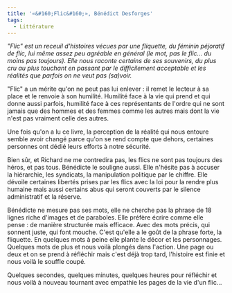```yaml
---
title: '«&#160;Flic&#160;», Bénédict Desforges'
tags:
  - Littérature
---
```


_"Flic" est un receuil d'histoires vécues par une fliquette, du féminin
péjoratif de flic, lui même assez peu agréable en général (le mot, pas le flic…
du moins pas toujours). Elle nous raconte certains de ses souvenirs, du plus cru
au plus touchant en passant par le difficilement acceptable et les réalités que
parfois on ne veut pas (sa)voir._

<!-- more -->"Flic" a un mérite qu'on ne peut pas lui enlever&nbsp;: il remet le lecteur à sa place et le renvoie à son humilité. Humilité face à la vie qui prend et qui donne aussi parfois, humilité face à ces représentants de l'ordre qui ne sont jamais que des hommes et des femmes comme les autres mais dont la vie n'est pas vraiment celle des autres.

Une fois qu'on a lu ce livre, la perception de la réalité qui nous entoure
semble avoir changé parce qu'on se rend compte que dehors, certaines personnes
ont dédié leurs efforts à notre sécurité.

Bien sûr, et Richard ne me contredira pas, les flics ne sont pas toujours des
héros, et pas tous. Bénédicte le souligne aussi. Elle n'hésite pas à accuser la
hiérarchie, les syndicats, la manipulation politique par le chiffre. Elle
dévoile certaines libertés prises par les flics avec la loi pour la rendre plus
humaine mais aussi certains abus qui seront couverts par le silence
administratif et la réserve.

Bénédicte ne mesure pas ses mots, elle ne cherche pas la phrase de 18 lignes
riche d'images et de paraboles. Elle préfère écrire comme elle pense&nbsp;: de
manière structurée mais efficace. Avec des mots précis, qui sonnent juste, qui
font mouche. C'est qu'elle a le goût de la phrase forte, la fliquette. En
quelques mots à peine elle plante le décor et les personnages. Quelques mots de
plus et nous voilà plongés dans l'action. Une page ou deux et on se prend à
réfléchir mais c'est déjà trop tard, l'histoire est finie et nous voilà le
souffle coupé.

Quelques secondes, quelques minutes, quelques heures pour réfléchir et nous
voilà à nouveau tournant avec empathie les pages de la vie d'un flic…
